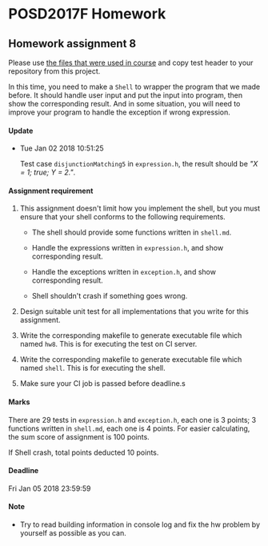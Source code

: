 # POSD2017F Homework

## Homework assignment 8

Please use [the files that were used in course](https://github.com/yccheng66/posd2017f) and copy test header to your repository from this project.

In this time, you need to make a `Shell` to wrapper the program that we made before. It should handle user input and put the input into program, then show the corresponding result. And in some situation, you will need to improve your program to handle the exception if wrong expression.

#### Update
  * Tue Jan 02 2018 10:51:25
    
    Test case `disjunctionMatching5` in `expression.h`, the result should be *"X = 1; true; Y = 2."*.

#### Assignment requirement

  1. This assignment doesn't limit how you implement the shell, but you must ensure that your shell conforms to the following requirements.
      * The shell should provide some functions written in `shell.md`.

      * Handle the expressions written in `expression.h`, and show corresponding result.
 
      * Handle the exceptions written in `exception.h`, and show corresponding result.

      * Shell shouldn't crash if something goes wrong.

  2. Design suitable unit test for all implementations that you write for this assignment.

  3. Write the corresponding makefile to generate executable file which named `hw8`. This is for executing the test on CI server.

  4. Write the corresponding makefile to generate executable file which named `shell`. This is for executing the shell.

  5. Make sure your CI job is passed before deadline.s

#### Marks

  There are 29 tests in `expression.h` and `exception.h`, each one is 3 points; 3 functions written in `shell.md`, each one is 4 points.
  For easier calculating, the sum score of assignment is 100 points.

  If Shell crash, total points deducted 10 points.

#### Deadline

  Fri Jan 05 2018 23:59:59

#### Note

  * Try to read building information in console log and fix the hw problem by yourself as possible as you can.